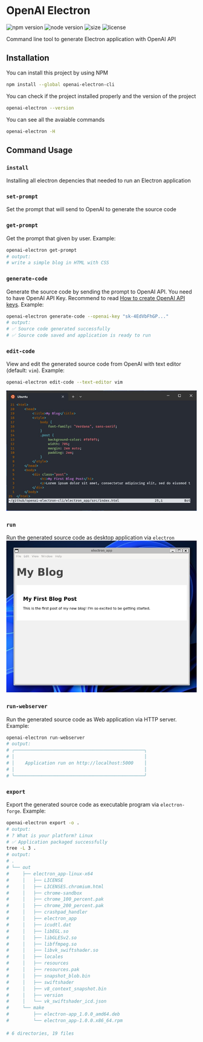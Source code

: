 # OpenAI Electron

![npm version](https://img.shields.io/npm/v/openai-electron-cli.svg)
![node version](https://img.shields.io/node/v/openai-electron-cli)
![size](https://img.shields.io/bundlephobia/min/openai-electron-cli)
![license](https://img.shields.io/npm/l/openai-electron-cli)

Command line tool to generate Electron application with OpenAI API

## Installation

You can install this project by using NPM

```bash
npm install --global openai-electron-cli
```

You can check if the project installed properly and the version of the project

```bash
openai-electron --version
```

You can see all the avaiable commands

```bash
openai-electron -H
```

## Command Usage

### `install`

Installing all electron depencies that needed to run an Electron application

### `set-prompt`

Set the prompt that will send to OpenAI to generate the source code

### `get-prompt`

Get the prompt that given by user. Example:

```bash
openai-electron get-prompt
# output:
# write a simple blog in HTML with CSS
```

### `generate-code`

Generate the source code by sending the prompt to OpenAI API. You need to have OpenAI API Key. Recommend to read [How to create OpenAI API keys](https://elephas.app/blog/how-to-create-openai-api-keys-cl5c4f21d281431po7k8fgyol0). Example:

```bash
openai-electron generate-code --openai-key "sk-4EdVbFhGP..."
# output:
# ✅ Source code generated successfully
# ✅ Source code saved and application is ready to run
```

### `edit-code`

View and edit the generated source code from OpenAI with text editor (default: `vim`). Example:

```bash
openai-electron edit-code --text-editor vim
```

![Edit code](images/edit_code.jpg)

### `run`

Run the generated source code as desktop application via `electron`
![Electron App](images/electron_app.jpg)

### `run-webserver`

Run the generated source code as Web application via HTTP server. Example:

```bash
openai-electron run-webserver
# output:
# ╭────────────────────────────────────────────────╮
# │                                                │
# │    Application run on http://localhost:5000    │
# │                                                │
# ╰────────────────────────────────────────────────╯
```

### `export`

Export the generated source code as executable program via `electron-forge`. Example:

```bash
openai-electron export -o .
# output:
# ? What is your platform? Linux
# ✅ Application packaged successfully
tree -L 3 .
# output:
# .
# └── out
#     ├── electron_app-linux-x64
#     │   ├── LICENSE
#     │   ├── LICENSES.chromium.html
#     │   ├── chrome-sandbox
#     │   ├── chrome_100_percent.pak
#     │   ├── chrome_200_percent.pak
#     │   ├── crashpad_handler
#     │   ├── electron_app
#     │   ├── icudtl.dat
#     │   ├── libEGL.so
#     │   ├── libGLESv2.so
#     │   ├── libffmpeg.so
#     │   ├── libvk_swiftshader.so
#     │   ├── locales
#     │   ├── resources
#     │   ├── resources.pak
#     │   ├── snapshot_blob.bin
#     │   ├── swiftshader
#     │   ├── v8_context_snapshot.bin
#     │   ├── version
#     │   └── vk_swiftshader_icd.json
#     └── make
#         ├── electron-app_1.0.0_amd64.deb
#         └── electron_app-1.0.0.x86_64.rpm

# 6 directories, 19 files
```
